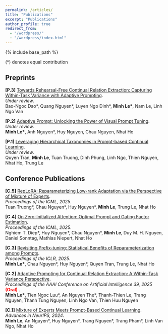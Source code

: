 ```yaml
---
permalink: /articles/
title: "Publications"
excerpt: "Publications"
author_profile: true
redirect_from: 
  - "/wordpress/"
  - "/wordpress/index.html"
---
```


{% include base_path %}

(*) denotes equal contribution


## Preprints
**[P.3]** [Towards Rehearsal-Free Continual Relation Extraction: Capturing Within-Task Variance with Adaptive Prompting](https://arxiv.org/abs/2505.13944). <br/>
*Under review*. <br/>
Bao-Ngoc Dao\*, Quang Nguyen\*, Luyen Ngo Dinh\*, <b>Minh Le\*</b>, Nam Le, Linh Ngo Van

**[P.2]** [Adaptive Prompt: Unlocking the Power of Visual Prompt Tuning](https://arxiv.org/abs/2501.18936). <br/>
*Under review*. <br/>
<b>Minh Le\*</b>, Anh Nguyen\*, Huy Nguyen, Chau Nguyen, Nhat Ho

**[P.1]** [Leveraging Hierarchical Taxonomies in Prompt-based Continual Learning](https://arxiv.org/abs/2410.04327). <br/>
*Under review*. <br/>
Quyen Tran, <b>Minh Le</b>, Tuan Truong, Dinh Phung, Linh Ngo, Thien Nguyen, Nhat Ho, Trung Le


<!-- **[P.2]** [Fuse MoE: Mixture-of-Experts Transformers for Fleximodal Fusion](https://arxiv.org/pdf/2402.03226.pdf). *Under review*. <br/>
Xing Han, <b>Huy Nguyen\*</b>, Carl Harris\*, Nhat Ho, Suchi Saria

**[P.1]** [CompeteSMoE - Effective Training of Sparse Mixture of Experts via Competition](https://arxiv.org/pdf/2402.02526.pdf). *Under review*. <br/>
Quang Pham, Giang Do, <b>Huy Nguyen</b>, TrungTin Nguyen, Chenghao Liu, Mina Sartipi, Binh T. Nguyen, Savitha Ramasamy, Xiaoli Li, Steven Hoi, Nhat Ho -->

## Conference Publications


**[C.5]** [RepLoRA: Reparameterizing Low-rank Adaptation via the Perspective of Mixture of Experts](https://arxiv.org/abs/2502.03044). <br/>
*Proceedings of the ICML, 2025*. <br/>
Tuan Truong\*, Chau Nguyen\*, Huy Nguyen\*, <b>Minh Le</b>, Trung Le, Nhat Ho

**[C.4]** [On Zero-Initialized Attention: Optimal Prompt and Gating Factor Estimation](https://arxiv.org/abs/2502.03029). <br/>
*Proceedings of the ICML, 2025*. <br/>
Nghiem T. Diep\*, Huy Nguyen\*, Chau Nguyen\*, <b>Minh Le</b>, Duy M. H. Nguyen, Daniel Sonntag, Mathias Niepert, Nhat Ho

**[C.3]** [Revisiting Prefix-tuning: Statistical Benefits of Reparameterization among Prompts](https://arxiv.org/pdf/2410.02200). <br/>
*Proceedings of the ICLR, 2025*. <br/>
<b>Minh Le\*</b>, Chau Nguyen\*, Huy Nguyen\*, Quyen Tran, Trung Le, Nhat Ho

**[C.2]** [Adaptive Prompting for Continual Relation Extraction: A Within-Task Variance Perspective](https://arxiv.org/abs/2412.08285). <br/>
*Proceedings of the AAAI Conference on Artificial Intelligence 39, 2025* <span style="color:red"> **(Oral)** </span>. <br/> 
<b>Minh Le\*</b>, Tien Ngoc Luu\*, An Nguyen The\*, Thanh-Thien Le, Trang Nguyen, Thanh Tung Nguyen, Linh Ngo Van, Thien Huu Nguyen

**[C.1]** [Mixture of Experts Meets Prompt-Based Continual Learning](https://arxiv.org/pdf/2405.14124.pdf). <br/>
*Advances in NeurIPS, 2024*. <br/>
<b>Minh Le</b>, An Nguyen\*, Huy Nguyen\*, Trang Nguyen\*, Trang Pham\*, Linh Van Ngo, Nhat Ho